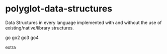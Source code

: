 polyglot-data-structures
========================

Data Structures in every language implemented with and without the use of existing/native/library structures.

go
go2
go3
go4

extra
